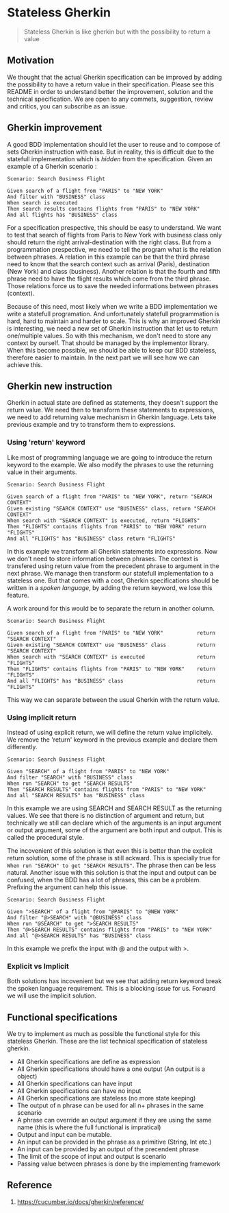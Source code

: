 # Stateless Gherkin

> Stateless Gherkin is like gherkin but with the possibility to return a value 

## Motivation

We thought that the actual Gherkin specification can be improved by adding the possibility to have a return value in their specification. Please see this README in order to understand better the improvement, solution and the technical specification. We are open to any commets, suggestion, review and critics, you can subscribe as an issue.

## Gherkin improvement

A good BDD implementation should let the user to reuse and to compose of sets Gherkin instruction with ease. But in reality, this is difficult due to the statefull implementation which is *hidden* from the specification.
Given an example of a Gherkin scenario :

```
Scenario: Search Business Flight

Given search of a flight from "PARIS" to "NEW YORK"
And filter with "BUSINESS" class
When search is executed
Then search results contains flights from "PARIS" to "NEW YORK"
And all flights has "BUSINESS" class
```

For a specification prespective, this should be easy to understand. We want to test that search of flights from Paris to New York with business class only should return the right arrival-destination with the right class. But from a programmation prespective, we need to tell the program what is the relation between phrases. A relation in this example can be that the third phrase need to know that the search context such as arrival (Paris), destination (New York) and class (business). Another relation is that the fourth and fifth phrase need to have the flight results which come from the third phrase. Those relations force us to save the needed informations between phrases (context).

Because of this need, most likely when we write a BDD implementation we write a statefull programation. And unfortunately statefull programmation is hard, hard to maintain and harder to scale. This is why an improved Gherkin is interesting, we need a new set of Gherkin instruction that let us to return one/multiple values. So with this mechanism, we don't need to store any context by ourself. That should be managed by the implementor library. When this become possible, we should be able to keep our BDD stateless, therefore easier to maintain. In the next part we will see how we can achieve this.

## Gherkin new instruction

Gherkin in actual state are defined as statements, they doesn't support the return value. We need then to transform these statements to expressions, we need to add returning value mechanism in Gherkin language. Lets take previous example and try to transform them to expressions.

### Using 'return' keyword

Like most of programming language we are going to introduce the return keyword to the example. We also modify the phrases to use the returning value in their arguments.

```
Scenario: Search Business Flight

Given search of a flight from "PARIS" to "NEW YORK", return "SEARCH CONTEXT"
Given existing "SEARCH CONTEXT" use "BUSINESS" class, return "SEARCH CONTEXT"
When search with "SEARCH CONTEXT" is executed, return "FLIGHTS"
Then "FLIGHTS" contains flights from "PARIS" to "NEW YORK" return "FLIGHTS"
And all "FLIGHTS" has "BUSINESS" class return "FLIGHTS"

```

In this example we transform all Gherkin statements into expressions. Now we don't need to store information between phrases. The context is transfered using return value from the precedent phrase to argument in the next phrase. We manage then transform our statefull implementation to a stateless one. But that comes with a cost, Gherkin specifications should be written in a *spoken language*, by adding the return keyword, we lose this feature. 

A work around for this would be to separate the return in another column.

```
Scenario: Search Business Flight

Given search of a flight from "PARIS" to "NEW YORK"           return "SEARCH CONTEXT"
Given existing "SEARCH CONTEXT" use "BUSINESS" class          return "SEARCH CONTEXT"
When search with "SEARCH CONTEXT" is executed                 return "FLIGHTS"
Then "FLIGHTS" contains flights from "PARIS" to "NEW YORK"    return "FLIGHTS"
And all "FLIGHTS" has "BUSINESS" class                        return "FLIGHTS"

```
This way we can separate between the usual Gherkin with the return value.

### Using implicit return

Instead of using explicit return, we will define the return value implicitely. We remove the 'return' keyword in the previous example and declare them differently.

```
Scenario: Search Business Flight

Given "SEARCH" of a flight from "PARIS" to "NEW YORK"
And filter "SEARCH" with "BUSINESS" class
When run "SEARCH" to get "SEARCH RESULTS"
Then "SEARCH RESULTS" contains flights from "PARIS" to "NEW YORK"
And all "SEARCH RESULTS" has "BUSINESS" class
```
In this example we are using SEARCH and SEARCH RESULT as the returning values. We see that there is no distinction of argument and return, but technically we still can declare which of the arguments is an input argument or output argument, some of the argument are both input and output. This is called the procedural style. 

The incovenient of this solution is that even this is better than the explicit return solution, some of the phrase is still ackward. This is specially true for ```When run "SEARCH" to get "SEARCH RESULTS"```. The phrase then can be less natural. Another issue with this solution is that the input and output can be confused, when the BDD has a lot of phrases, this can be a problem. Prefixing the argument can help this issue.

```
Scenario: Search Business Flight

Given ">SEARCH" of a flight from "@PARIS" to "@NEW YORK"
And filter "@>SEARCH" with "@BUSINESS" class
When run "@SEARCH" to get ">SEARCH RESULTS"
Then "@>SEARCH RESULTS" contains flights from "PARIS" to "NEW YORK"
And all "@>SEARCH RESULTS" has "BUSINESS" class
```

In this example we prefix the input with @ and the output with >.

### Explicit vs Implicit

Both solutions has incovenient but we see that adding return keyword break the spoken language requirement. This is a blocking issue for us. Forward we will use the implicit solution. 

## Functional specifications

We try to implement as much as possible the functional style for this stateless Gherkin.
These are the list technical specification of stateless gherkin.

- All Gherkin specifications are define as expression
- All Gherkin specifications should have a one output (An output is a object)
- All Gherkin specifications can have input
- All Gherkin specifications can have no input 
- All Gherkin specifications are stateless (no more state keeping)
- The output of n phrase can be used for all n+ phrases in the same scenario
- A phrase can override an output argument if they are using the same name (this is where the full functional is impratical)
- Output and input can be mutable.
- An input can be provided in the phrase as a primitive (String, Int etc.) 
- An input can be provided by an output of the precendent phrase
- The limit of the scope of input and output is scenario
- Passing value between phrases is done by the implementing framework


## Reference
1. https://cucumber.io/docs/gherkin/reference/ 
